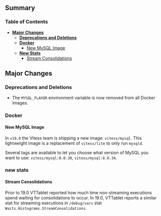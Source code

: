 ## Summary

### Table of Contents

- **[Major Changes](#major-changes)**
  - **[Deprecations and Deletions](#deprecations-and-deletions)**
  - **[Docker](#docker)**
    - [New MySQL Image](#mysql-image)
  - **[New Stats](#new-stats)**
    - [Stream Consolidations](#stream-consolidations)

## <a id="major-changes"/>Major Changes

### <a id="deprecations-and-deletions"/>Deprecations and Deletions

- The `MYSQL_FLAVOR` environment variable is now removed from all Docker Images.

### <a id="docker"/>Docker

#### <a id="mysql-image"/>New MySQL Image

In `v19.0` the Vitess team is shipping a new image: `vitess/mysql`.
This lightweight image is a replacement of `vitess/lite` to only run `mysqld`.

Several tags are available to let you choose what version of MySQL you want to use: `vitess/mysql:8.0.30`, `vitess/mysql:8.0.34`.

### <a id="new-stats"/>new stats

#### <a id="stream-consolidations"/>Stream Consolidations

Prior to 19.0 VTTablet reported how much time non-streaming executions spend waiting for consolidations to occur. In 19.0, VTTablet reports a similar stat for streaming executions in `/debug/vars` stat `Waits.Histograms.StreamConsolidations`.
